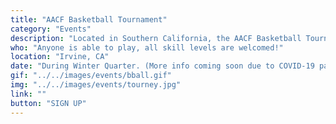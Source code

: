 ```yaml
---
title: "AACF Basketball Tournament"
category: "Events"
description: "Located in Southern California, the AACF Basketball Tournament is an annual weekend gathering of SoCal AACFs for fellowship and friendly competition. This event is a great way to connect with other students from other campuses as well as play some fun basketball games."
who: "Anyone is able to play, all skill levels are welcomed!"
location: "Irvine, CA"
date: "During Winter Quarter. (More info coming soon due to COVID-19 pandemic)"
gif: "../../images/events/bball.gif"
img: "../../images/events/tourney.jpg"
link: ""
button: "SIGN UP"
---
```

